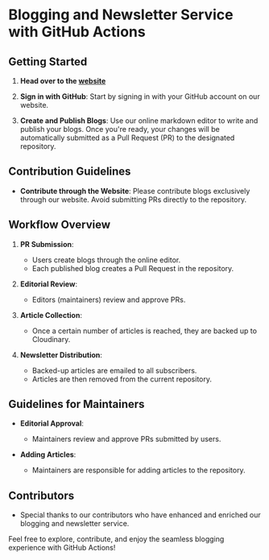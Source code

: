 # Blogging and Newsletter Service with GitHub Actions

## Getting Started

1. **Head over to the [website](https://newscom.sbk2k1.tech/)**
2. **Sign in with GitHub**: Start by signing in with your GitHub account on our website.

3. **Create and Publish Blogs**: Use our online markdown editor to write and publish your blogs. Once you're ready, your changes will be automatically submitted as a Pull Request (PR) to the designated repository.

## Contribution Guidelines

- **Contribute through the Website**: Please contribute blogs exclusively through our website. Avoid submitting PRs directly to the repository.

## Workflow Overview

1. **PR Submission**:
   - Users create blogs through the online editor.
   - Each published blog creates a Pull Request in the repository.

2. **Editorial Review**:
   - Editors (maintainers) review and approve PRs.

3. **Article Collection**:
   - Once a certain number of articles is reached, they are backed up to Cloudinary.

4. **Newsletter Distribution**:
   - Backed-up articles are emailed to all subscribers.
   - Articles are then removed from the current repository.

## Guidelines for Maintainers

- **Editorial Approval**:
   - Maintainers review and approve PRs submitted by users.

- **Adding Articles**:
   - Maintainers are responsible for adding articles to the repository.

## Contributors

- Special thanks to our contributors who have enhanced and enriched our blogging and newsletter service.

Feel free to explore, contribute, and enjoy the seamless blogging experience with GitHub Actions!
